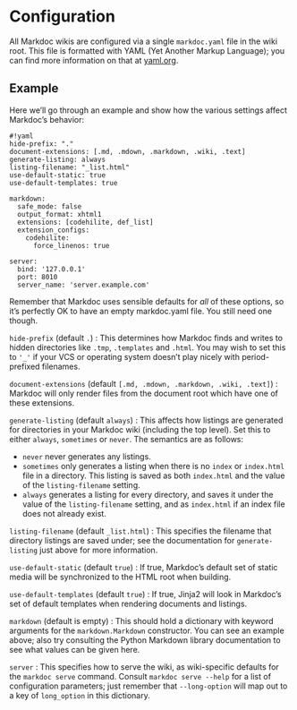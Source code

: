 # Configuration

All Markdoc wikis are configured via a single `markdoc.yaml` file in the wiki root. This file is formatted with YAML (Yet Another Markup Language); you can find more information on that at [yaml.org](http://yaml.org/).

## Example

Here we’ll go through an example and show how the various settings affect Markdoc’s behavior:

    #!yaml
    hide-prefix: "."
    document-extensions: [.md, .mdown, .markdown, .wiki, .text]
    generate-listing: always
    listing-filename: "_list.html"
    use-default-static: true
    use-default-templates: true
    
    markdown:
      safe_mode: false
      output_format: xhtml1
      extensions: [codehilite, def_list]
      extension_configs:
        codehilite:
          force_linenos: true
    
    server:
      bind: '127.0.0.1'
      port: 8010
      server_name: 'server.example.com'

Remember that Markdoc uses sensible defaults for *all* of these options, so it’s perfectly OK to have an empty markdoc.yaml file. You still need one though.

`hide-prefix` (default `.`)
: This determines how Markdoc finds and writes to hidden directories like `.tmp`, `.templates` and `.html`. You may wish to set this to `'_'` if your VCS or operating system doesn’t play nicely with period-prefixed filenames.

`document-extensions` (default `[.md, .mdown, .markdown, .wiki, .text]`)
: Markdoc will only render files from the document root which have one of these extensions.

`generate-listing` (default `always`)
: This affects how listings are generated for directories in your Markdoc wiki (including the top level). Set this to either `always`, `sometimes` or `never`. The semantics are as follows:
  
  * `never` never generates any listings.
  * `sometimes` only generates a listing when there is no `index` or `index.html` file in a directory. This listing is saved as both `index.html` and the value of the `listing-filename` setting.
  * `always` generates a listing for every directory, and saves it under the value of the `listing-filename` setting, and as `index.html` if an index file does not already exist.

`listing-filename` (default `_list.html`)
: This specifies the filename that directory listings are saved under; see the documentation for `generate-listing` just above for more information.

`use-default-static` (default `true`)
: If true, Markdoc’s default set of static media will be synchronized to the HTML root when building.

`use-default-templates` (default `true`)
: If true, Jinja2 will look in Markdoc’s set of default templates when rendering documents and listings.

`markdown` (default is empty)
: This should hold a dictionary with keyword arguments for the `markdown.Markdown` constructor. You can see an example above; also try consulting the Python Markdown library documentation to see what values can be given here.

`server`
: This specifies how to serve the wiki, as wiki-specific defaults for the `markdoc serve` command. Consult `markdoc serve --help` for a list of configuration parameters; just remember that `--long-option` will map out to a key of `long_option` in this dictionary.
